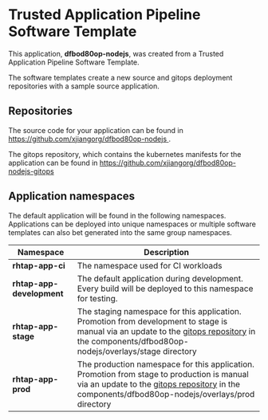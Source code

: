 # Trusted Application Pipeline Software Template

This application, **dfbod80op-nodejs**, was created from a Trusted Application Pipeline Software Template.

The software templates create a new source and gitops deployment repositories with a sample source application. 

## Repositories

The source code for your application can be found in [https://github.com/xjiangorg/dfbod80op-nodejs ](https://github.com/xjiangorg/dfbod80op-nodejs ).
 
The gitops repository, which contains the kubernetes manifests for the application can be found in 
[https://github.com/xjiangorg/dfbod80op-nodejs-gitops ](https://github.com/xjiangorg/dfbod80op-nodejs-gitops ) 

## Application namespaces 

The default application will be found in the following namespaces. Applications can be deployed into unique namespaces or multiple software templates can also bet generated into the same group namespaces.  

|  Namespace   |  Description   |  
| -------- | -------- |
| **rhtap-app-ci** | The namespace used for CI workloads |
| **rhtap-app-development** | The default application during development. Every build will be deployed to this namespace for testing. |
| **rhtap-app-stage** | The staging namespace for this application. Promotion from development to stage is manual via an update to the [gitops repository](https://github.com/xjiangorg/dfbod80op-nodejs-gitops ) in the components/dfbod80op-nodejs/overlays/stage directory |
| **rhtap-app-prod** | The production namespace for this application. Promotion from stage to production is manual via an update to the [gitops repository](https://github.com/xjiangorg/dfbod80op-nodejs-gitops ) in the components/dfbod80op-nodejs/overlays/prod directory |